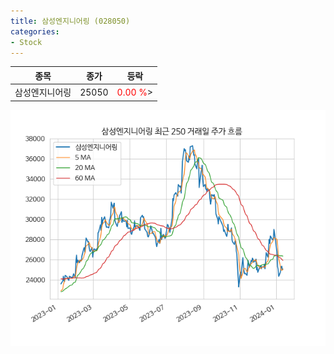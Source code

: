 ```yaml
---
title: 삼성엔지니어링 (028050)
categories:
- Stock
---
```


|종목|종가|등락|
|----|----|----|
|삼성엔지니어링|25050|<span style="color: red">0.00 %</span>>|

<!-- more -->

![028050](/assets/images/stock/028050.png)